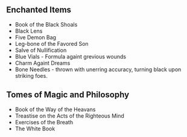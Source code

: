 ## Enchanted Items
* Book of the Black Shoals
* Black Lens
* Five Demon Bag
* Leg-bone of the Favored Son
* Salve of Nullification
* Blue Vials - Formula againt grevious wounds
* Charm Againt Dreams
* Bone Needles - thrown with unerring accuracy, turning black upon striking foes.

## Tomes of Magic and Philosophy
* Book of the Way of the Heavans
* Treastise on the Acts of the Righteous Mind
* Exercises of the Breath
* The White Book
